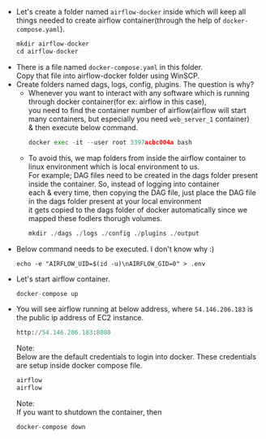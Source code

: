 - Let's create a folder named `airflow-docker` inside which will keep all things needed to create airflow container(through the help of `docker-compose.yaml`).
  ```python
  mkdir airflow-docker
  cd airflow-docker
  ```
- There is a file named `docker-compose.yaml` in this folder.</br>
  Copy that file into airflow-docker folder using WinSCP. 
- Create folders named dags, logs, config, plugins. The question is why?</br>
  - Whenever you want to interact with any software which is running through docker container(for ex: airflow in this case),</br>
    you need to find the container number of airflow(airflow will start many containers, but especially you need `web_server_1` container)</br>
    & then execute below command.
    ```python
    docker exec -it --user root 3397acbc004a bash
    ```
  - To avoid this, we map folders from inside the airflow container to linux environment which is local environment to us.</br>
    For example; DAG files need to be created in the dags folder present inside the container. So, instead of logging into container</br>
    each & every time, then copying the DAG file, just place the DAG file in the dags folder present at your local environment</br>
    it gets copied to the dags folder of docker automatically since we mapped these fodlers thorugh volumes. 
    ```python
    mkdir ./dags ./logs ./config ./plugins ./output
    ```
- Below command needs to be executed. I don't know why :)
  ```
  echo -e "AIRFLOW_UID=$(id -u)\nAIRFLOW_GID=0" > .env
  ```
- Let's start airflow container.
  ```python
  docker-compose up
  ```
- You will see airflow running at below address, where `54.146.206.183` is the public ip address of EC2 instance.
  ```python
  http://54.146.206.183:8080
  ```
  Note:</br>
  Below are the default credentials to login into docker. These credentials are setup inside docker compose file. 
  ```python
  airflow
  airflow
  ```
  Note:</br>
  If you want to shutdown the container, then 
  ```python
  docker-compose down
  ```
